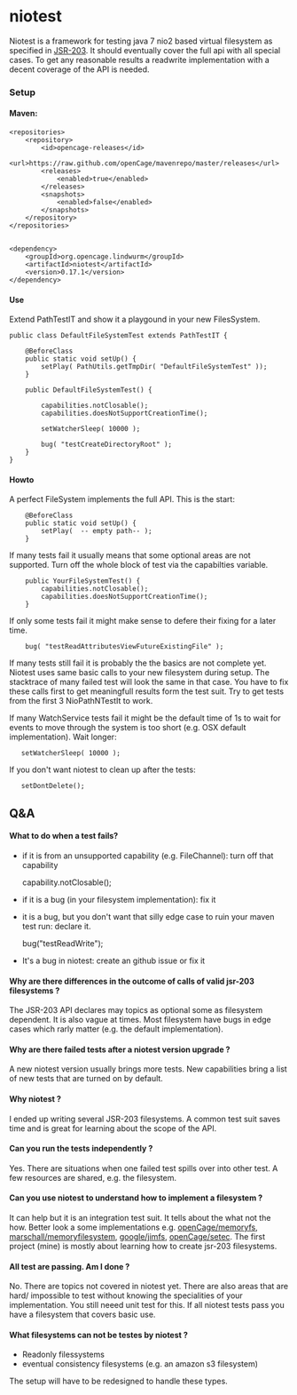 niotest
=======

Niotest is a framework for testing java 7 nio2 based virtual filesystem as specified in [JSR-203](https://jcp.org/en/jsr/detail?id=203). It should eventually cover the full api with all special cases. To get any reasonable results a readwrite implementation with a decent coverage of the API is needed.

### Setup

#### Maven:

    <repositories>
        <repository>
            <id>opencage-releases</id>
                <url>https://raw.github.com/openCage/mavenrepo/master/releases</url>
            <releases>
                <enabled>true</enabled>
            </releases>
            <snapshots>
                <enabled>false</enabled>
            </snapshots>
        </repository>
    </repositories>


    <dependency>
        <groupId>org.opencage.lindwurm</groupId>
        <artifactId>niotest</artifactId>
        <version>0.17.1</version>
    </dependency>

#### Use

Extend PathTestIT and show it a playgound in your new FilesSystem.


    public class DefaultFileSystemTest extends PathTestIT {

        @BeforeClass
        public static void setUp() {
            setPlay( PathUtils.getTmpDir( "DefaultFileSystemTest" ));
        }

        public DefaultFileSystemTest() {

            capabilities.notClosable();
            capabilities.doesNotSupportCreationTime();

            setWatcherSleep( 10000 );

            bug( "testCreateDirectoryRoot" );
        }
    }

#### Howto

A perfect FileSystem implements the full API. This is the start:


        @BeforeClass
        public static void setUp() {
            setPlay(  -- empty path-- );
        }
        
If many tests fail it usually means that some optional areas are not supported. Turn off the whole block of test via the capabilties variable.

        public YourFileSystemTest() {
            capabilities.notClosable();
            capabilities.doesNotSupportCreationTime();
        }
        
If only some tests fail it might make sense to defere their fixing for a later time.

		bug( "testReadAttributesViewFutureExistingFile" );

If many tests still fail it is probably the the basics are not complete yet. Niotest uses same basic calls to your new filesystem during setup. The stacktrace of many failed test will look the same in that case. You have to fix these calls first to get meaningfull results form the test suit. Try to get tests from the first 3 NioPathNTestIt to work.

If many WatchService tests fail it might be the default time of 1s to wait for events to move through the system is too short (e.g. OSX default implementation). Wait longer:

	   setWatcherSleep( 10000 );
	   
	   
If you don't want niotest to clean up after the tests:

       setDontDelete();
	  	        

## Q&A


#### What to do when a test fails?

* if it is from an unsupported capability (e.g. FileChannel): turn off that capability

    capability.notClosable();

* if it is a bug (in your filesystem implementation): fix it

* it is a bug, but you don't want that silly edge case to ruin your maven test run: declare it.

    bug("testReadWrite");

* It's a bug in niotest: create an github issue or fix it

#### Why are there differences in the outcome of calls of valid jsr-203 filesystems ?

The JSR-203 API declares may topics as optional some as filesystem dependent. It is also vague at times. Most filesystem have bugs in edge cases which rarly matter (e.g. the default implementation). 


#### Why are there failed tests after a niotest version upgrade ?

A new niotest version usually brings more tests. New capabilities bring a list of new tests that are turned on by default.

#### Why niotest ?

I ended up writing several JSR-203 filesystems. A common test suit saves time and is great for learning about the scope of the API.

#### Can you run the tests independently ?

Yes. There are situations when one failed test spills over into other test. A few resources are shared, e.g. the filesystem.

#### Can you use niotest to understand how to implement a filesystem ?

It can help but it is an integration test suit. It tells about the what not the how. Better look a some implementations e.g. [openCage/memoryfs](https://github.com/openCage/memoryfs), [marschall/memoryfilesystem](https://github.com/marschall/memoryfilesystem), [google/jimfs](https://github.com/google/jimfs), 
[openCage/setec](https://github.com/openCage/setec). The first project (mine) is mostly about learning how to create jsr-203 filesystems.

#### All test are passing. Am I done ?

No. There are topics not covered in niotest yet. There are also areas that are hard/ impossible to test without knowing the specialities of your implementation. You still neeed unit test for this. If all niotest tests pass you have a filesystem that covers basic use.

#### What filesystems can not be testes by niotest ?

* Readonly filessystems
* eventual consistency filesystems (e.g. an amazon s3 filesystem)

The setup will have to be redesigned to handle these types.	














